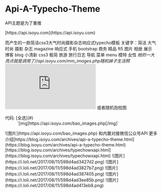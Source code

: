 # Api-A-Typecho-Theme
API主题是为了重推
<!-- m -->[https://api.isoyu.com](https://api.isoyu.com)<!-- m -->
而产生的一款简洁css3大气时尚摄影杂志响应式typecho模板
关键字：简洁 大气 时尚 摄影 杂志 magazine 响应式 手机 bootstrap 商务 精品 ft5 图片 相册 展示 博客 blog 小清新 css3 极简 旅游 旅行日志 导航 菜单 menu 模特 女性</span>
<span style="font-style: italic">她的一大亮点就是调用了//api.isoyu.com/mm_images.php随机妹子生活照</span>
![图片](https://api.isoyu.com/mm_images.php)
或者随机抱枕图
<dl class="codebox"><dt>代码: [全选](#)</dt><dd>`&#91;img&#93;https://api.isoyu.com/bao_images.php&#91;/img&#93;`</dd></dl>
![图片](https://api.isoyu.com/bao_images.php)
和内置对接微信公众号API
更多介绍[https://blog.isoyu.com/archives/api-a-typecho-theme.html](https://blog.isoyu.com/archives/api-a-typecho-theme.html)
[https://blog.isoyu.com/archives/typechowxapi.html](https://blog.isoyu.com/archives/typechowxapi.html)
![图片](https://i.loli.net/2017/08/11/598d4ad3427d2.png)
![图片](https://i.loli.net/2017/08/11/598d4ad3827b7.png)
![图片](https://i.loli.net/2017/08/11/598d4ad387405.png)
![图片](https://i.loli.net/2017/08/11/598d4ad3ee85b.png)
![图片](https://i.loli.net/2017/08/11/598d4ad413eb8.png)

